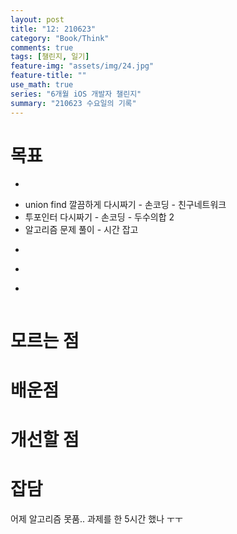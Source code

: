 ```yaml
---
layout: post
title: "12: 210623"
category: "Book/Think"
comments: true
tags: [챌린지, 일기]
feature-img: "assets/img/24.jpg"
feature-title: ""
use_math: true
series: "6개월 iOS 개발자 챌린지"
summary: "210623 수요일의 기록"
---
```




# 목표
* ~~~약먹기~~~
* union find 깔끔하게 다시짜기 - 손코딩 - 친구네트워크
* 투포인터 다시짜기 - 손코딩 - 두수의합 2
* 알고리즘 문제 풀이 - 시간 잡고
* ~~~Swift 강의 듣기~~~
* ~~~iOS 강의 듣고 PR - 오늘은 과제를 해봄. 내일 다시~~~
* ~~~1일 1커밋~~~



# 모르는 점




# 배운점




# 개선할 점



# 잡담

어제 알고리즘 못품.. 과제를 한 5시간 했나 ㅜㅜ